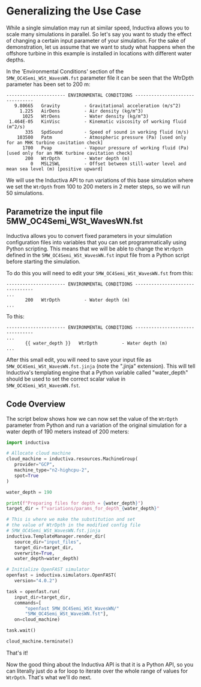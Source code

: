 # Generalizing the Use Case
While a single simulation may run at similar speed, Inductiva allows you to scale many simulations in parallel. So let's say you want to study 
the effect of changing a certain input parameter of your simulation. For the sake of demonstration, let us assume that we want to study what happens 
when the offshore turbine in this example is installed in locations with different water depths.

In the 'Environmental Conditions' section of the `5MW_OC4Semi_WSt_WavesWN.fst` parameter file it can be seen that the WtrDpth parameter has been set to 200 m:

```
---------------------- ENVIRONMENTAL CONDITIONS --------------------------------
   9.80665   Gravity         - Gravitational acceleration (m/s^2)
     1.225   AirDens         - Air density (kg/m^3)
      1025   WtrDens         - Water density (kg/m^3)
 1.464E-05   KinVisc         - Kinematic viscosity of working fluid (m^2/s)
       335   SpdSound        - Speed of sound in working fluid (m/s)
    103500   Patm            - Atmospheric pressure (Pa) [used only for an MHK turbine cavitation check]
      1700   Pvap            - Vapour pressure of working fluid (Pa) [used only for an MHK turbine cavitation check]
       200   WtrDpth         - Water depth (m)
         0   MSL2SWL         - Offset between still-water level and mean sea level (m) [positive upward]
```

We will use the Inductiva API to run variations of this base simulation where we set the `WtrDpth` from 100 to 200 meters in 2 meter steps, so we will run 
50 simulations. 

## Parametrize the input file 5MW_OC4Semi_WSt_WavesWN.fst
Inductiva allows you to convert fixed parameters in your simulation configuration files into variables that you can set programmatically using Python scripting. 
This means that we will be able to change the `WtrDpth` defined in the `5MW_OC4Semi_WSt_WavesWN.fst` input file from a Python script before starting the simulation.

To do this you will need to edit your `5MW_OC4Semi_WSt_WavesWN.fst` from this:

```
---------------------- ENVIRONMENTAL CONDITIONS --------------------------------
...
       200   WtrDpth         - Water depth (m)
...
```


To this:


```
---------------------- ENVIRONMENTAL CONDITIONS --------------------------------
...
       {{ water_depth }}   WtrDpth         - Water depth (m)
...
```


After this small edit, you will need to save your input file as `5MW_OC4Semi_WSt_WavesWN.fst.jinja` (note the ".jinja" extension). 
This will tell Inductiva's templating engine that a Python variable called "water_depth" should be used to set the correct scalar value in `5MW_OC4Semi_WSt_WavesWN.fst`.

## Code Overview
The script below shows how we can now set the value of the `WtrDpth` parameter 
from Python and run a variation of the original simulation for a water depth of 190 meters instead of 200 meters:

```python
import inductiva

# Allocate cloud machine
cloud_machine = inductiva.resources.MachineGroup(
   provider="GCP",
   machine_type="n2-highcpu-2",
   spot=True
)

water_depth = 190

print(f"Preparing files for depth = {water_depth}")
target_dir = f"variations/params_for_depth_{water_depth}"

# This is where we make the substitution and set
# the value of WtrDpth in the modified config file
# 5MW_OC4Semi_WSt_WavesWN.fst.jinja
inductiva.TemplateManager.render_dir(
   source_dir="input_files",
   target_dir=target_dir,
   overwrite=True,
   water_depth=water_depth)

# Initialize OpenFAST simulator
openfast = inductiva.simulators.OpenFAST(
   version="4.0.2")

task = openfast.run(
   input_dir=target_dir,
   commands=[
       "openfast 5MW_OC4Semi_WSt_WavesWN/"
       "5MW_OC4Semi_WSt_WavesWN.fst"],
   on=cloud_machine)

task.wait()

cloud_machine.terminate()
```

That's it!

Now the good thing about the Inductiva API is that it is a Python API, so you can literally just do a for loop to iterate over the whole 
range of values for `WtrDpth`. That's what we'll do next.